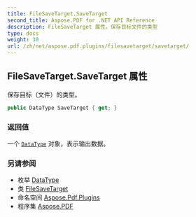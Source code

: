 ```yaml
---
title: FileSaveTarget.SaveTarget
second_title: Aspose.PDF for .NET API Reference
description: FileSaveTarget 属性。保存目标文件的类型
type: docs
weight: 30
url: /zh/net/aspose.pdf.plugins/filesavetarget/savetarget/
---
```

## FileSaveTarget.SaveTarget 属性

保存目标（文件）的类型。

```csharp
public DataType SaveTarget { get; }
```

### 返回值

一个 [`DataType`](../../datatype/) 对象，表示输出数据。

### 另请参阅

* 枚举 [DataType](../../datatype/)
* 类 [FileSaveTarget](../)
* 命名空间 [Aspose.Pdf.Plugins](../../../aspose.pdf.plugins/)
* 程序集 [Aspose.PDF](../../../)
